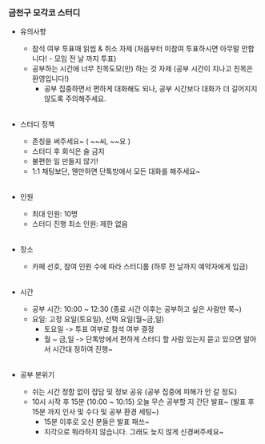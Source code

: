 ### 금천구 모각코 스터디
- 유의사항
    - 참석 여부 투표때 읽씹 & 취소 자제 (처음부터 미참여 투표하시면 아무말 안합니다! - 모임 전 날 까지 투표)
    - 공부하는 시간에 너무 친목도모(만) 하는 것 자제 (공부 시간이 지나고 친목은 환영입니다!)
        - 공부 집중하면서 편하게 대화해도 되나, 공부 시간보다 대화가 더 길어지지 않도록 주의해주세요.
    <br/>

- 스터디 정책
    - 존칭을 써주세요~ ( ~~씨, ~~요 )
    - 스터디 후 회식은 술 금지
    - 불편한 일 만들지 않기!
    - 1:1 채팅보단, 웬만하면 단톡방에서 모든 대화를 해주세요~  
    <br/>
    
- 인원
    - 최대 인원: 10명
    - 스터디 진행 최소 인원: 제한 없음
    <br/>
    
- 장소
    - 카페 선호, 참여 인원 수에 따라 스터디룸 (하루 전 날까지 예약자에게 입금)
    <br/>
    
- 시간
    - 공부 시간: 10:00 ~ 12:30 (종료 시간 이후는 공부하고 싶은 사람만 쭉~)
    - 요일: 고정 요일(토요일), 선택 요일(월~금,일)
      - 토요일 -> 투표 여부로 참석 여부 결정
      - 월 ~ 금,일 -> 단톡방에서 편하게 스터디 할 사람 있는지 묻고 있으면 알아서 시간대 정하여 진행~
    <br/>
    
- 공부 분위기
    - 쉬는 시간 정함 없이 잡담 및 정보 공유 (공부 집중에 피해가 안 갈 정도)
    - 10시 시작 후 15분 (10:00 ~ 10:15) 오늘 무슨 공부할 지 간단 발표~ (발표 후 15분 까지 인사 및 수다 및 공부 환경 세팅~)
      - 15분 이후로 오신 분들은 발표 패쓰~
      - 지각으로 뭐라하지 않습니다. 그래도 늦지 않게 신경써주세요~
    <br/>
    
    
    
    
